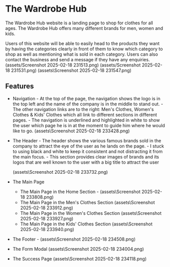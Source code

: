 # The Wardrobe Hub

The Wardrobe Hub website is a landing page to shop for clothes for all ages.
The Wardrobe Hub offers many different brands for men, women and kids.

Users of this website will be able to easily head to the products they want by having the categories clearly in front of them to know which category to shop as well as mentioning what is sold in each category.
Users can also contact the business and send a message if they have any enquiries.
(assets/Screenshot 2025-02-18 231513.png)
(assets/Screenshot 2025-02-18 231531.png)
(assets\Screenshot 2025-02-18 231547.png)

## Features

- Navigation - At the top of the page, the navigation shows the logo is in the top left and the name of the company is in the middle to stand out. - The other navigation links are to the right: Men's Clothes, Women's Clothes & Kids' Clothes which all link to different sections in different pages. - The navigation is underlined and highlighted in white to show the user which page he is in at the moment to guide him where he would like to go.
  (assets\Screenshot 2025-02-18 233428.png)

- The Header - The header shows the various famous brands sold in the company to attract the eye of the user as he lands on the page. - I stuck to using black and white to keep it consistent and not distracting it from the main focus. - This section provides clear images of brands and its logos that are well known to the user with a big title to attract the user

  (assets\Screenshot 2025-02-18 233732.png)

- The Main Page

  - The Main Page in the Home Section -
    (assets\Screenshot 2025-02-18 233808.png)
  - The Main Page in the Men's Clothes Section
    (assets\Screenshot 2025-02-18 233912.png)
  - The Main Page in the Women's Clothes Section
    (assets\Screenshot 2025-02-18 233927.png)
  - The Main Page in the Kids' Clothes Section
    (assets\Screenshot 2025-02-18 233940.png)

- The Footer -
  (assets\Screenshot 2025-02-18 234508.png)

- The Form Modal
  (assets\Screenshot 2025-02-18 234004.png)

- The Success Page
  (assets\Screenshot 2025-02-18 234118.png)
